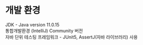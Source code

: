 # 개발 환경
JDK - Java version 11.0.15
<br>
통합개발환경 (IntelliJ) Community 버전
<br>
자바 단위 테스팅 프레임워크 - JUnit5, AssertJ(자바 라이브러리) 사용
<br>
